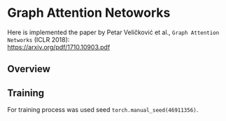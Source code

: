 # Graph Attention Netoworks

Here is implemented the paper by Petar Veličković et al., `Graph Attention Networks` (ICLR 2018): \
https://arxiv.org/pdf/1710.10903.pdf

## Overview



## Training
For training process was used seed `torch.manual_seed(46911356)`.
